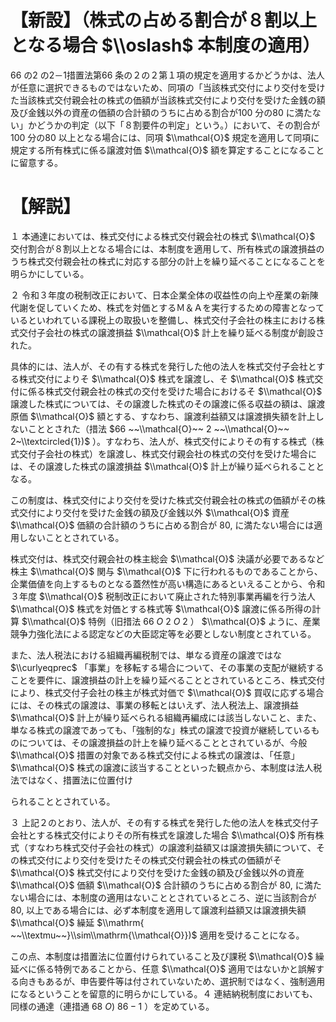 # 【新設】（株式の占める割合が８割以上となる場合 $\\oslash$ 本制度の適用）

66 の2 の2－1措置法第66 条の２の２第１項の規定を適用するかどうかは、法人が任意に選択できるものではないため、同項の「当該株式交付により交付を受けた当該株式交付親会社の株式の価額が当該株式交付により交付を受けた金銭の額及び金銭以外の資産の価額の合計額のうちに占める割合が100 分の80 に満たない」かどうかの判定（以下「８割要件の判定」という。）において、その割合が100 分の80 以上となる場合には、同項 $\\mathcal{O}$ 規定を適用して同項に規定する所有株式に係る譲渡対価 $\\mathcal{O}$ 額を算定することになることに留意する。

# 【解説】

１ 本通達においては、株式交付による株式交付親会社の株式 $\\mathcal{O}$ 交付割合が８割以上となる場合には、本制度を適用して、所有株式の譲渡損益のうち株式交付親会社の株式に対応する部分の計上を繰り延べることになることを明らかにしている。

２ 令和３年度の税制改正において、日本企業全体の収益性の向上や産業の新陳代謝を促していくため、株式を対価とするＭ＆Ａを実行するための障害となっているといわれている課税上の取扱いを整備し、株式交付子会社の株主における株式交付子会社の株式の譲渡損益 $\\mathcal{O}$ 計上を繰り延べる制度が創設された。

具体的には、法人が、その有する株式を発行した他の法人を株式交付子会社とする株式交付によりそ $\\mathcal{O}$ 株式を譲渡し、そ $\\mathcal{O}$ 株式交付に係る株式交付親会社の株式の交付を受けた場合におけるそ $\\mathcal{O}$ 譲渡した株式については、その譲渡した株式のその譲渡に係る収益の額は、譲渡原価 $\\mathcal{O}$ 額とする、すなわち、譲渡利益額又は譲渡損失額を計上しないこととされた（措法 $66 ~~\\mathcal{O}~~ 2 ~~\\mathcal{O}~~ 2~\\textcircled{1})$ ）。すなわち、法人が、株式交付によりその有する株式（株式交付子会社の株式）を譲渡し、株式交付親会社の株式の交付を受けた場合には、その譲渡した株式の譲渡損益 $\\mathcal{O}$ 計上が繰り延べられることとなる。

この制度は、株式交付により交付を受けた株式交付親会社の株式の価額がその株式交付により交付を受けた金銭の額及び金銭以外 $\\mathcal{O}$ 資産 $\\mathcal{O}$ 価額の合計額のうちに占める割合が $80,%$ に満たない場合には適用しないこととされている。

株式交付は、株式交付親会社の株主総会 $\\mathcal{O}$ 決議が必要であるなど株主 $\\mathcal{O}$ 関与 $\\mathcal{O}$ 下に行われるものであることから、企業価値を向上するものとなる蓋然性が高い構造にあるといえることから、令和３年度 $\\mathcal{O}$ 税制改正において廃止された特別事業再編を行う法人 $\\mathcal{O}$ 株式を対価とする株式等 $\\mathcal{O}$ 譲渡に係る所得の計算 $\\mathcal{O}$ 特例（旧措法 $66\ O\ 2\ O\ 2$ ） $\\mathcal{O}$ ように、産業競争力強化法による認定などの大臣認定等を必要としない制度とされている。

また、法人税法における組織再編税制では、単なる資産の譲渡ではな $\\curlyeqprec$ 「事業」を移転する場合について、その事業の支配が継続することを要件に、譲渡損益の計上を繰り延べることとされているところ、株式交付により、株式交付子会社の株主が株式対価で $\\mathcal{O}$ 買収に応ずる場合には、その株式の譲渡は、事業の移転とはいえず、法人税法上、譲渡損益 $\\mathcal{O}$ 計上が繰り延べられる組織再編成には該当しないこと、また、単なる株式の譲渡であっても、「強制的な」株式の譲渡で投資が継続しているものについては、その譲渡損益の計上を繰り延べることとされているが、今般 $\\mathcal{O}$ 措置の対象である株式交付による株式の譲渡は、「任意」 $\\mathcal{O}$ 株式の譲渡に該当することといった観点から、本制度は法人税法ではなく、措置法に位置付け

られることとされている。

３ 上記２のとおり、法人が、その有する株式を発行した他の法人を株式交付子会社とする株式交付によりその所有株式を譲渡した場合 $\\mathcal{O}$ 所有株式（すなわち株式交付子会社の株式）の譲渡利益額又は譲渡損失額について、その株式交付により交付を受けたその株式交付親会社の株式の価額がそ $\\mathcal{O}$ 株式交付により交付を受けた金銭の額及び金銭以外の資産 $\\mathcal{O}$ 価額 $\\mathcal{O}$ 合計額のうちに占める割合が $80,%$ に満たない場合には、本制度の適用はないこととされているところ、逆に当該割合が $80,%$ 以上である場合には、必ず本制度を適用して譲渡利益額又は譲渡損失額 $\\mathcal{O}$ 繰延 $\\mathrm{ ~~\\textmu~~}\\sim\\mathrm{\\mathcal{O}})$ 適用を受けることになる。

この点、本制度は措置法に位置付けられていること及び課税 $\\mathcal{O}$ 繰延べに係る特例であることから、任意 $\\mathcal{O}$ 適用ではないかと誤解する向きもあるが、申告要件等は付されていないため、選択制ではなく、強制適用になるということを留意的に明らかにしている。４ 連結納税制度においても、同様の通達（連措通 $68\ O)\ 86-1$ ）を定めている。